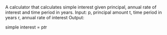 A calculator that calculates simple interest given principal, annual rate of interest and time period in years.
Input:
   p, principal amount
   t, time period in years
   r, annual rate of interest
Output:

   simple interest = p*t*r
